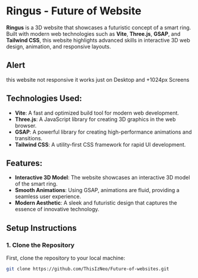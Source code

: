 # Ringus - Future of Website

**Ringus** is a 3D website that showcases a futuristic concept of a smart ring. Built with modern web technologies such as **Vite**, **Three.js**, **GSAP**, and **Tailwind CSS**, this website highlights advanced skills in interactive 3D web design, animation, and responsive layouts.

## Alert
this website not responsive it works just on Desktop and +1024px Screens

## Technologies Used:
- **Vite**: A fast and optimized build tool for modern web development.
- **Three.js**: A JavaScript library for creating 3D graphics in the web browser.
- **GSAP**: A powerful library for creating high-performance animations and transitions.
- **Tailwind CSS**: A utility-first CSS framework for rapid UI development.

## Features:
- **Interactive 3D Model**: The website showcases an interactive 3D model of the smart ring.
- **Smooth Animations**: Using GSAP, animations are fluid, providing a seamless user experience.
- **Modern Aesthetic**: A sleek and futuristic design that captures the essence of innovative technology.

## Setup Instructions

### 1. Clone the Repository
First, clone the repository to your local machine:

```bash
git clone https://github.com/ThisIzNeo/Future-of-websites.git
